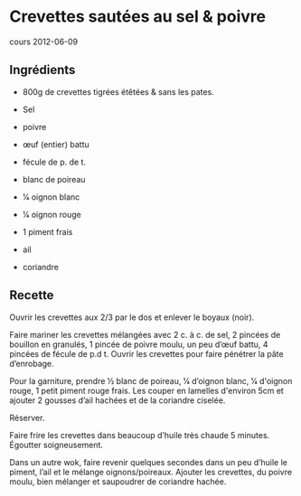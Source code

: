 # Crevettes sautées au sel & poivre
cours 2012-06-09
## Ingrédients
* 800g de crevettes tigrées étêtées & sans les pates.
* Sel
* poivre
* œuf (entier) battu
* fécule de p. de t.
* blanc de poireau
* 1⁄4 oignon blanc
* 1⁄4 oignon rouge

* 1 piment frais
* ail
* coriandre

## Recette
Ouvrir les crevettes aux 2/3 par le dos et enlever le boyaux (noir).

Faire mariner les crevettes mélangées avec 2 c. à c. de sel, 2 pincées de bouillon en granulés, 1 pincée de
poivre moulu, un peu d’œuf battu, 4 pincées de fécule de p.d t. Ouvrir les crevettes pour faire pénétrer la
pâte d’enrobage.

Pour la garniture, prendre 1⁄2 blanc de poireau, 1⁄4 d’oignon blanc, 1⁄4 d'oignon rouge, 1 petit piment rouge
frais. Les couper en lamelles d'environ 5cm et ajouter 2 gousses d’ail hachées et de la coriandre ciselée.

Réserver.

Faire frire les crevettes dans beaucoup d’huile très chaude 5 minutes. Égoutter soigneusement. 

Dans un autre wok, faire revenir quelques secondes dans un peu d’huile le piment, l’ail et le mélange
oignons/poireaux. Ajouter les crevettes, du poivre moulu, bien mélanger et saupoudrer de coriandre
hachée.
